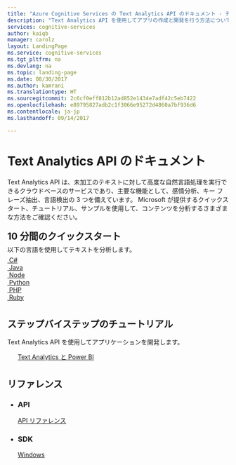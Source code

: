 ```yaml
---
title: "Azure Cognitive Services の Text Analytics API のドキュメント - チュートリアル、API リファレンス | Microsoft Docs"
description: "Text Analytics API を使用してアプリの作成と開発を行う方法について説明します"
services: cognitive-services
author: kaiqb
manager: carolz
layout: LandingPage
ms.service: cognitive-services
ms.tgt_pltfrm: na
ms.devlang: na
ms.topic: landing-page
ms.date: 08/30/2017
ms.author: kamrani
ms.translationtype: HT
ms.sourcegitcommit: 2c6cf0eff812b12ad852e1434e7adf42c5eb7422
ms.openlocfilehash: e89795827adb2c1f3066e95272d4860a7bf936d6
ms.contentlocale: ja-jp
ms.lasthandoff: 09/14/2017

---
```

<div class="content">
    <h1>Text Analytics API のドキュメント</h1>
    <div class="intro" style="min-width: 200px">
        <p>Text Analytics API は、未加工のテキストに対して高度な自然言語処理を実行できるクラウドベースのサービスであり、主要な機能として、感情分析、キー フレーズ抽出、言語検出の 3 つを備えています。 Microsoft が提供するクイックスタート、チュートリアル、サンプルを使用して、コンテンツを分析するさまざまな方法をご確認ください。</p>
    </div>
<h2 style="margin-top: 18px; margin-bottom: 0px;">10 分間のクイックスタート</h2>
<p style="margin-top: 6px; margin-bottom: 6px;">以下の言語を使用してテキストを分析します。</p>
<div class="ico48Case">
    <div class="ico48Link">
        <a href="/azure/cognitive-services/Text-Analytics/QuickStarts/CSharp">
            <img src="media/index/logo_Csharp.svg" alt="">
            <span>C&#35;</span>
        </a>
    </div> 
    <div class="ico48Link">
        <a href="/azure/cognitive-services/Text-Analytics/QuickStarts/Java">
            <img src="media/index/logo_java.svg" alt="">
            <span>Java</span>
        </a>
    </div>
    <div class="ico48Link">
        <a href="/azure/cognitive-services/Text-Analytics/QuickStarts/NodeJS">
            <img src="media/index/logo_nodejs.svg" alt="">
            <span>Node</span>
        </a>
    </div>
    <div class="ico48Link">
        <a href="/azure/cognitive-services/Text-Analytics/QuickStarts/Python">
            <img src="media/index/logo_python.svg" alt="">
            <span>Python</span>
        </a>
    </div>
  <div class="ico48Link">
        <a href="/azure/cognitive-services/Text-Analytics/QuickStarts/PHP">
            <img src="media/index/logo_php.svg" alt="">
            <span>PHP</span>
        </a>
  </div>
  <div class="ico48Link">
        <a href="/azure/cognitive-services/Text-Analytics/QuickStarts/Ruby">
            <img src="media/index/logo_ruby.svg" alt="">
            <span>Ruby</span>
        </a>
    </div>
</div>

<h2 style="margin-top: 36px">ステップバイステップのチュートリアル</h2>
<p>Text Analytics API を使用してアプリケーションを開発します。</p>
<ol>
   <a href="/azure/cognitive-services/Text-Analytics/Tutorials/tutorial-power-bi-key-phrases">Text Analytics と Power BI</a>
   
</ol>

<h2 style="margin-top: 36px">リファレンス</h2>
<ul class="panelContent cardsD">
    <li>
        <div class="cardSize">
            <div class="cardPadding">
                <div class="card">
                    <div class="cardText">
                        <h3>API</h3>
                        <p><a href="https://westus.dev.cognitive.microsoft.com/docs/services/TextAnalytics.V2.0/operations/56f30ceeeda5650db055a3c7">API リファレンス</a></p>
                    </div>
                </div>
            </div>
        </div>
    </li>
    <li>
        <div class="cardSize">
            <div class="cardPadding">
                <div class="card">
                    <div class="cardText">
                        <h3>SDK</h3>
                        <p><a href="https://aka.ms/tasdkdotnet">Windows</a></p>           
                    </div>
                </div>
            </div>
        </div>
    </li>
</ul>
</div>

